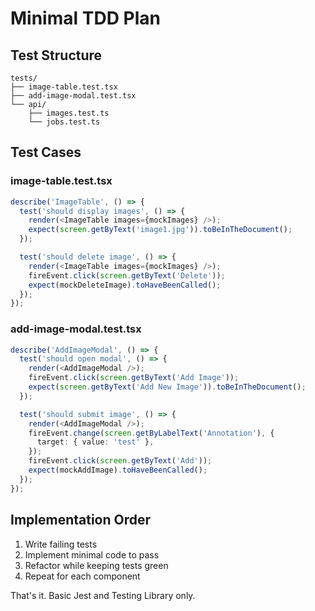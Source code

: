 # Minimal TDD Plan

## Test Structure

```
tests/
├── image-table.test.tsx
├── add-image-modal.test.tsx
└── api/
    ├── images.test.ts
    └── jobs.test.ts
```

## Test Cases

### image-table.test.tsx

```typescript
describe('ImageTable', () => {
  test('should display images', () => {
    render(<ImageTable images={mockImages} />);
    expect(screen.getByText('image1.jpg')).toBeInTheDocument();
  });

  test('should delete image', () => {
    render(<ImageTable images={mockImages} />);
    fireEvent.click(screen.getByText('Delete'));
    expect(mockDeleteImage).toHaveBeenCalled();
  });
});
```

### add-image-modal.test.tsx

```typescript
describe('AddImageModal', () => {
  test('should open modal', () => {
    render(<AddImageModal />);
    fireEvent.click(screen.getByText('Add Image'));
    expect(screen.getByText('Add New Image')).toBeInTheDocument();
  });

  test('should submit image', () => {
    render(<AddImageModal />);
    fireEvent.change(screen.getByLabelText('Annotation'), {
      target: { value: 'test' },
    });
    fireEvent.click(screen.getByText('Add'));
    expect(mockAddImage).toHaveBeenCalled();
  });
});
```

## Implementation Order

1. Write failing tests
2. Implement minimal code to pass
3. Refactor while keeping tests green
4. Repeat for each component

That's it. Basic Jest and Testing Library only.
